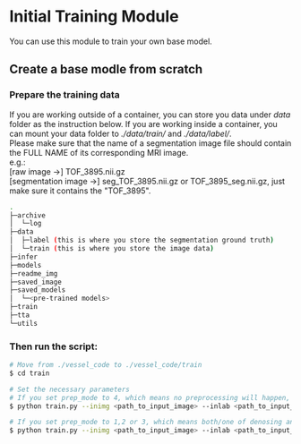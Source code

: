 # **Initial Training Module**
You can use this module to train your own base model.
## **Create a base modle from scratch**
### Prepare the training data
If you are working outside of a container, you can store you data under *data* folder as the instruction below. If you are working inside a container, you can mount your data folder to *./data/train/* and  *./data/label/*.\
Please make sure that the name of a segmentation image file should contain the FULL NAME of its corresponding MRI image. \
e.g.:\
[raw image ->] TOF_3895.nii.gz\
[segmentation image ->] seg_TOF_3895.nii.gz or TOF_3895_seg.nii.gz, just make sure it contains the "TOF_3895".


```bash
.
├─archive
│  └─log
├─data
│  ├─label (this is where you store the segmentation ground truth)
│  └─train (this is where you store the image data)
├─infer
├─models
├─readme_img
├─saved_image
├─saved_models
│  └─<pre-trained models>
├─train
├─tta
└─utils
```

### Then run the script:
```bash
# Move from ./vessel_code to ./vessel_code/train
$ cd train

# Set the necessary parameters
# If you set prep_mode to 4, which means no preprocessing will happen, then you don't have to set a path to store the preprocessed images
$ python train.py --inimg <path_to_input_image> --inlab <path_to_input_label> --prep_mode 4 --ep 5000 --lr 1e-3 --out_mo <path_to_output_model>

# If you set prep_mode to 1,2 or 3, which means both/one of denosing and N4 bias field correction will happen, then you have to set a path to store the preprocessed images
$ python train.py --inimg <path_to_input_image> --inlab <path_to_input_label> --prep_mode 1 --ps_path <path_to_preprocessed_image> --ep 5000 --lr 1e-3 --out_mo <path_to_output_model>

```
